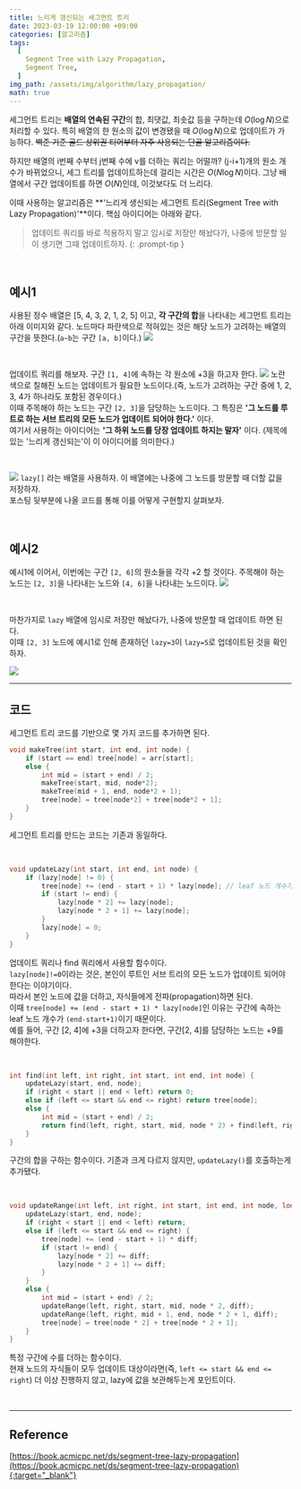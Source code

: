 ```yaml
---
title: 느리게 갱신되는 세그먼트 트리
date: 2023-03-19 12:00:00 +09:00
categories: [알고리즘]
tags:
  [
    Segment Tree with Lazy Propagation,
    Segment Tree,
  ]
img_path: /assets/img/algorithm/lazy_propagation/
math: true
---
```


세그먼트 트리는 **배열의 연속된 구간**의 합, 최댓값, 최솟값 등을 구하는데 $O(\log N)$으로 처리할 수 있다. 특히 배열의 한 원소의 값이 변경됐을 때 $O(\log N)$으로 업데이트가 가능하다. ~~백준 기준 골드 상위권 티어부터 자주 사용되는 단골 알고리즘이다.~~

하지만 배열의 i번째 수부터 j번째 수에 v를 더하는 쿼리는 어떨까?
(j-i+1)개의 원소 개수가 바뀌었으니, 세그 트리를 업데이트하는데 걸리는 시간은 $O(N \log N)$이다. 그냥 배열에서 구간 업데이트를 하면 $O(N)$인데, 이것보다도 더 느리다.

이때 사용하는 알고리즘은 **'느리게 생신되는 세그먼트 트리(Segment Tree with Lazy Propagation)'**이다. 핵심 아이디어는 아래와 같다.
> 업데이트 쿼리를 바로 적용하지 말고 임시로 저장만 해놨다가, 나중에 방문할 일이 생기면 그때 업데이트하자.
{: .prompt-tip }
<br>

## 예시1

사용된 정수 배열은 [5, 4, 3, 2, 1, 2, 5] 이고, **각 구간의 합**을 나타내는 세그먼트 트리는 아래 이미지와 같다. 노드마다 파란색으로 적혀있는 것은 해당 노드가 고려하는 배열의 구간을 뜻한다.(`a~b`는 구간 `[a, b]`이다.)
![](1.png)

<br>

업데이트 쿼리를 해보자. 구간 `[1, 4]`에 속하는 각 원소에 +3을 하고자 한다.
![](2.png)
노란색으로 칠해진 노드는 업데이트가 필요한 노드이다.(즉, 노드가 고려하는 구간 중에 1, 2, 3, 4가 하나라도 포함된 경우이다.)<br/>
이때 주목해야 하는 노드는 구간 `[2, 3]`을 담당하는 노드이다. 그 특징은 **'그 노드를 루트로 하는 서브 트리의 모든 노드가 업데이트 되어야 한다.'** 이다.<br/>
여기서 사용하는 아이디어는 **'그 하위 노드를 당장 업데이트 하지는 말자'** 이다. (제목에 있는 '느리게 갱신되는'이 이 아이디어를 의미한다.)

<br>

![](3.png)
`lazy[]` 라는 배열을 사용하자. 이 배열에는 나중에 그 노드를 방문할 때 더할 값을 저장하자.
<br/> 포스팅 뒷부분에 나올 코드를 통해 이를 어떻게 구현할지 살펴보자.

<br>


## 예시2
예시1에 이어서, 이번에는 구간 `[2, 6]`의 원소들을 각각 +2 할 것이다. 주목해야 하는 노드는 `[2, 3]`을 나타내는 노드와 `[4, 6]`을 나타내는 노드이다.
![](4.png)

<br/>

마찬가지로 `lazy` 배열에 임시로 저장만 해놨다가, 나중에 방문할 때 업데이트 하면 된다.<br/>
이때 `[2, 3]` 노드에 예시1로 인해 존재하던 `lazy=3`이 `lazy=5`로 업데이트된 것을 확인하자.

![](5.png)

---

## 코드
세그먼트 트리 코드를 기반으로 몇 가지 코드를 추가하면 된다.
```c++
void makeTree(int start, int end, int node) {
    if (start == end) tree[node] = arr[start];
    else {
        int mid = (start + end) / 2;
        makeTree(start, mid, node*2);
        makeTree(mid + 1, end, node*2 + 1);
        tree[node] = tree[node*2] + tree[node*2 + 1];
    }
}
```
세그먼트 트리를 만드는 코드는 기존과 동일하다.


<br>

```c++
void updateLazy(int start, int end, int node) {
    if (lazy[node] != 0) {
        tree[node] += (end - start + 1) * lazy[node]; // leaf 노드 개수가 (end-start+1)개
        if (start != end) {
            lazy[node * 2] += lazy[node];
            lazy[node * 2 + 1] += lazy[node];
        }
        lazy[node] = 0;
    }
}
```
업데이트 쿼리나 find 쿼리에서 사용할 함수이다.<br/>
`lazy[node]!=0`이라는 것은, 본인이 루트인 서브 트리의 모든 노드가 업데이트 되어야 한다는 이야기이다.<br/>
따라서 본인 노드에 값을 더하고, 자식들에게 전파(propagation)하면 된다.<br/>
이때 `tree[node] += (end - start + 1) * lazy[node]`인 이유는 구간에 속하는 leaf 노드 개수가 `(end-start+1)`이기 때문이다.<br/>
예를 들어, 구간 [2, 4]에 +3을 더하고자 한다면, 구간[2, 4]를 담당하는 노드는 +9를 해야한다.

<br>

```c++
int find(int left, int right, int start, int end, int node) {
    updateLazy(start, end, node);
    if (right < start || end < left) return 0;
    else if (left <= start && end <= right) return tree[node];
    else {
        int mid = (start + end) / 2;
        return find(left, right, start, mid, node * 2) + find(left, right, mid + 1, end, node * 2 + 1);
    }
}
```
구간의 합을 구하는 함수이다. 기존과 크게 다르지 않지만, `updateLazy()`를 호출하는게 추가됐다.

<br>

```c++
void updateRange(int left, int right, int start, int end, int node, long long diff) {
    updateLazy(start, end, node);
    if (right < start || end < left) return;
    else if (left <= start && end <= right) {
        tree[node] += (end - start + 1) * diff;
        if (start != end) {
            lazy[node * 2] += diff;
            lazy[node * 2 + 1] += diff;
        }
    }
    else {
        int mid = (start + end) / 2;
        updateRange(left, right, start, mid, node * 2, diff);
        updateRange(left, right, mid + 1, end, node * 2 + 1, diff);
        tree[node] = tree[node * 2] + tree[node * 2 + 1];
    }
}
```
특정 구간에 수를 더하는 함수이다.<br/>
현재 노드의 자식들이 모두 업데이트 대상이라면(즉, `left <= start && end <= right`) 더 이상 진행하지 않고, lazy에 값을 보관해두는게 포인트이다.

<br>

---
## Reference
[https://book.acmicpc.net/ds/segment-tree-lazy-propagation](https://book.acmicpc.net/ds/segment-tree-lazy-propagation){:target="_blank"}
